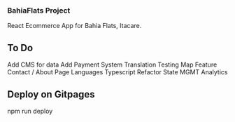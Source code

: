 ### BahiaFlats Project
React Ecommerce App for Bahia Flats, Itacare.

## To Do
Add CMS for data
Add Payment System
Translation
Testing
Map Feature
Contact / About Page
Languages 
Typescript
Refactor State MGMT
Analytics
## Deploy on Gitpages
npm run deploy

